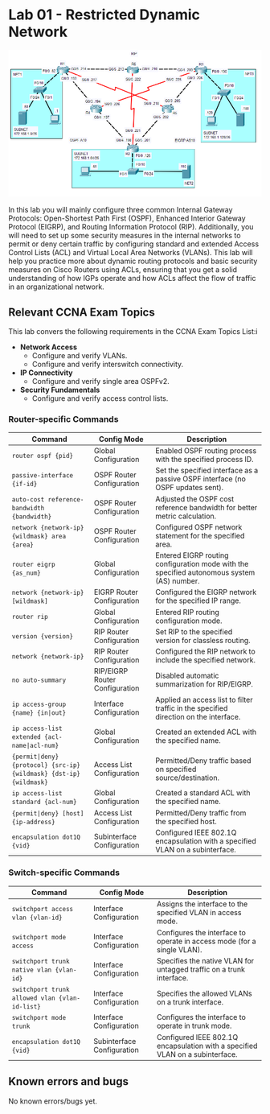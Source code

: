 # Lab 01 - Restricted Dynamic Network

![Screenshoot of the Packet Tracer Lab](LAB_PREVIEW.png "Restricted Dynamic Network")

In this lab you will mainly configure three common Internal Gateway Protocols: Open-Shortest Path First (OSPF), Enhanced Interior Gateway Protocol (EIGRP), and Routing Information Protocol (RIP). Additionally, you will need to set up some security measures in the internal networks to permit or deny certain traffic by configuring standard and extended Access Control Lists (ACL) and Virtual Local Area Networks (VLANs).
This lab will help you practice more about dynamic routing protocols and basic security measures on Cisco Routers using ACLs, ensuring that you get a solid understanding of how IGPs operate and how ACLs affect the flow of traffic in an organizational network.

## Relevant CCNA Exam Topics

This lab convers the following requirements in the CCNA Exam Topics List:i

- **Network Access**
    - Configure and verify VLANs.
    - Configure and verify interswitch connectivity.
- **IP Connectivity**
    - Configure and verify single area OSPFv2.
- **Security Fundamentals**
    - Configure and verify access control lists.

### Router-specific Commands

| **Command** 	| **Config Mode** 	| **Description** 	|
|---	|---	|---	|
| `router ospf {pid}` 	| Global Configuration 	| Enabled OSPF routing process with the specified process ID. 	|
| `passive-interface {if-id}` 	| OSPF Router Configuration 	| Set the specified interface as a passive OSPF interface (no OSPF updates sent). 	|
| `auto-cost reference-bandwidth {bandwidth}` 	| OSPF Router Configuration 	| Adjusted the OSPF cost reference bandwidth for better metric calculation. 	|
| `network {network-ip} {wildmask} area {area}` 	| OSPF Router Configuration 	| Configured OSPF network statement for the specified area. 	|
| `router eigrp {as_num}` 	| Global Configuration 	| Entered EIGRP routing configuration mode with the specified autonomous system (AS) number. 	|
| `network {network-ip} [wildmask]` 	| EIGRP Router Configuration 	| Configured the EIGRP network for the specified IP range. 	|
| `router rip` 	| Global Configuration 	| Entered RIP routing configuration mode. 	|
| `version {version}` 	| RIP Router Configuration 	| Set RIP to the specified version for classless routing. 	|
| `network {network-ip}` 	| RIP Router Configuration 	| Configured the RIP network to include the specified network. 	|
| `no auto-summary` 	| RIP/EIGRP Router Configuration 	| Disabled automatic summarization for RIP/EIGRP. 	|
| `ip access-group {name} {in\|out}` 	| Interface Configuration 	| Applied an access list to filter traffic in the specified direction on the interface. 	|
| `ip access-list extended {acl-name\|acl-num}` 	| Global Configuration 	| Created an extended ACL with the specified name. 	|
| `{permit\|deny} {protocol} {src-ip} {wildmask} {dst-ip} {wildmask}` 	| Access List Configuration 	| Permitted/Deny traffic based on specified source/destination. 	|
| `ip access-list standard {acl-num}` 	| Global Configuration 	| Created a standard ACL with the specified name. 	|
| `{permit\|deny} [host] {ip-address}` 	| Access List Configuration 	| Permitted/Deny traffic from the specified host. 	|
| `encapsulation dot1Q {vid}` 	| Subinterface Configuration 	| Configured IEEE 802.1Q encapsulation with a specified VLAN on a subinterface. 	|

### Switch-specific Commands

| **Command** 	| **Config Mode** 	| **Description** 	|
|---	|---	|---	|
| `switchport access vlan {vlan-id}` 	| Interface Configuration 	| Assigns the interface to the specified VLAN in access mode. 	|
| `switchport mode access` 	| Interface Configuration 	| Configures the interface to operate in access mode (for a single VLAN). 	|
| `switchport trunk native vlan {vlan-id}` 	| Interface Configuration 	| Specifies the native VLAN for untagged traffic on a trunk interface. 	|
| `switchport trunk allowed vlan {vlan-id-list}` 	| Interface Configuration 	| Specifies the allowed VLANs on a trunk interface. 	|
| `switchport mode trunk` 	| Interface Configuration 	| Configures the interface to operate in trunk mode. 	|
| `encapsulation dot1Q {vid}` 	| Subinterface Configuration 	| Configured IEEE 802.1Q encapsulation with a specified VLAN on a subinterface. 	|

## Known errors and bugs

No known errors/bugs yet.
